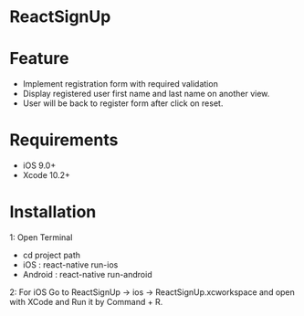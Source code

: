 # ReactSignUp

# Feature

- Implement registration form with required validation
- Display registered user first name and last name on another view.
- User will be back to register form after click on reset.

# Requirements

- iOS 9.0+ 
- Xcode 10.2+

# Installation

1: Open Terminal
- cd project path
- iOS : react-native run-ios
- Android : react-native run-android  

2: For iOS Go to ReactSignUp -> ios -> ReactSignUp.xcworkspace and open with XCode and Run it by Command + R.
